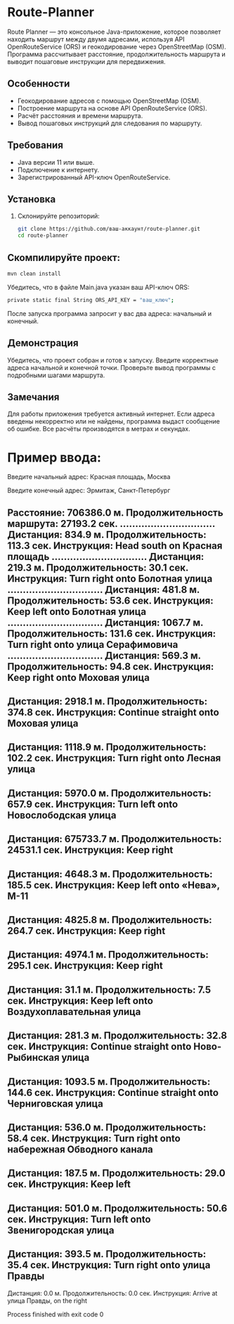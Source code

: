 # Route-Planner

Route Planner — это консольное Java-приложение, которое позволяет находить маршрут между двумя адресами, используя API OpenRouteService (ORS) и геокодирование через OpenStreetMap (OSM). Программа рассчитывает расстояние, продолжительность маршрута и выводит пошаговые инструкции для передвижения.

## Особенности
- Геокодирование адресов с помощью OpenStreetMap (OSM).
- Построение маршрута на основе API OpenRouteService (ORS).
- Расчёт расстояния и времени маршрута.
- Вывод пошаговых инструкций для следования по маршруту.

## Требования
- Java версии 11 или выше.
- Подключение к интернету.
- Зарегистрированный API-ключ OpenRouteService.

## Установка
1. Склонируйте репозиторий:
   ```bash
   git clone https://github.com/ваш-аккаунт/route-planner.git
   cd route-planner

## Скомпилируйте проект:
 ```bash
mvn clean install
```

Убедитесь, что в файле Main.java указан ваш API-ключ ORS:
 ```bash
private static final String ORS_API_KEY = "ваш_ключ";
```
После запуска программа запросит у вас два адреса: начальный и конечный.

## Демонстрация
Убедитесь, что проект собран и готов к запуску.
Введите корректные адреса начальной и конечной точки.
Проверьте вывод программы с подробными шагами маршрута.
## Замечания
Для работы приложения требуется активный интернет.
Если адреса введены некорректно или не найдены, программа выдаст сообщение об ошибке.
Все расчёты производятся в метрах и секундах.


# Пример ввода:

Введите начальный адрес: Красная площадь, Москва

Введите конечный адрес: Эрмитаж, Санкт-Петербург

Расстояние: 706386.0 м.
Продолжительность маршрута: 27193.2 сек.
...............................
Дистанция: 834.9 м.
Продолжительность: 113.3 сек.
Инструкция: Head south on Красная площадь
...............................
Дистанция: 219.3 м.
Продолжительность: 30.1 сек.
Инструкция: Turn right onto Болотная улица
...............................
Дистанция: 481.8 м.
Продолжительность: 53.6 сек.
Инструкция: Keep left onto Болотная улица
...............................
Дистанция: 1067.7 м.
Продолжительность: 131.6 сек.
Инструкция: Turn right onto улица Серафимовича
...............................
Дистанция: 569.3 м.
Продолжительность: 94.8 сек.
Инструкция: Keep right onto Моховая улица
-------------------------------
Дистанция: 2918.1 м.
Продолжительность: 374.8 сек.
Инструкция: Continue straight onto Моховая улица
-------------------------------
Дистанция: 1118.9 м.
Продолжительность: 102.2 сек.
Инструкция: Turn right onto Лесная улица
-------------------------------
Дистанция: 5970.0 м.
Продолжительность: 657.9 сек.
Инструкция: Turn left onto Новослободская улица
-------------------------------
Дистанция: 675733.7 м.
Продолжительность: 24531.1 сек.
Инструкция: Keep right
-------------------------------
Дистанция: 4648.3 м.
Продолжительность: 185.5 сек.
Инструкция: Keep left onto «Нева», М-11
-------------------------------
Дистанция: 4825.8 м.
Продолжительность: 264.7 сек.
Инструкция: Keep right
-------------------------------
Дистанция: 4974.1 м.
Продолжительность: 295.1 сек.
Инструкция: Keep right
-------------------------------
Дистанция: 31.1 м.
Продолжительность: 7.5 сек.
Инструкция: Keep left onto Воздухоплавательная улица
-------------------------------
Дистанция: 281.3 м.
Продолжительность: 32.8 сек.
Инструкция: Continue straight onto Ново-Рыбинская улица
-------------------------------
Дистанция: 1093.5 м.
Продолжительность: 144.6 сек.
Инструкция: Continue straight onto Черниговская улица
-------------------------------
Дистанция: 536.0 м.
Продолжительность: 58.4 сек.
Инструкция: Turn right onto набережная Обводного канала
-------------------------------
Дистанция: 187.5 м.
Продолжительность: 29.0 сек.
Инструкция: Keep left
-------------------------------
Дистанция: 501.0 м.
Продолжительность: 50.6 сек.
Инструкция: Turn left onto Звенигородская улица
-------------------------------
Дистанция: 393.5 м.
Продолжительность: 35.4 сек.
Инструкция: Turn right onto улица Правды
-------------------------------
Дистанция: 0.0 м.
Продолжительность: 0.0 сек.
Инструкция: Arrive at улица Правды, on the right

Process finished with exit code 0
